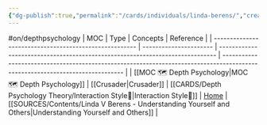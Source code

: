 ```yaml
---
{"dg-publish":true,"permalink":"/cards/individuals/linda-berens/","created":"2023-03-08T17:12:35.459+01:00","updated":"2023-05-02T10:45:00.431+02:00"}
---
```


#on/depthpsychology 
| MOC                                                    | Type                   | Concepts                                                                      | Reference                                                                                                                     |
| ------------------------------------------------------ | ---------------------- | ----------------------------------------------------------------------------- | ----------------------------------------------------------------------------------------------------------------------------- |
| [[MOC 🗺️ Depth Psychology\|MOC 🗺️ Depth Psychology]] | [[Crusader\|Crusader]] | [[CARDS/Depth Psychology Theory/Interaction Style💬\|Interaction Style💬]] | [Home](https://lindaberens.com/) \| [[SOURCES/Contents/Linda V Berens - Understanding Yourself and Others\|Understanding Yourself and Others]] |

